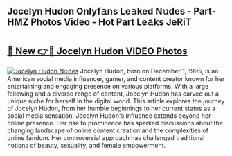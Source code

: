 ## Jocelyn Hudon Onlyf𝚊ns Le𝚊ked N𝚞des - Part-HMZ Photos Video - Hot Part Le𝚊ks JeRiT

# <h2><a href="http://ab92009.deff.icu/?id=Jocelyn+Hudon">🔗 New 👉🔴 Jocelyn Hudon VIDEO Photos</a></h2>

[![Jocelyn Hudon N𝚞des](https://i.imgur.com/rIISA9y.gif)](http://ab92009.deff.icu/?id=Jocelyn+Hudon)
Jocelyn Hudon, born on December 1, 1995, is an American social media influencer, gamer, and content creator known for her entertaining and engaging presence on various platforms. With a large following and a diverse range of content, Jocelyn Hudon has carved out a unique niche for herself in the digital world. This article explores the journey of Jocelyn Hudon, from her humble beginnings to her current status as a social media sensation. Jocelyn Hudon's influence extends beyond her online presence. Her rise to prominence has sparked discussions about the changing landscape of online content creation and the complexities of online fandom. Her controversial approach has challenged traditional notions of beauty, sexuality, and female empowerment.
